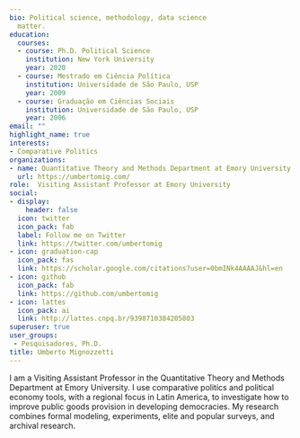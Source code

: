 ```yaml
---
bio: Political science, methodology, data science
  matter.
education:
  courses:
  - course: Ph.D. Political Science
    institution: New York University
    year: 2020
  - course: Mestrado em Ciência Política
    institution: Universidade de São Paulo, USP
    year: 2009
  - course: Graduação em Ciências Sociais
    institution: Universidade de São Paulo, USP
    year: 2006
email: ""
highlight_name: true
interests:
- Comparative Politics
organizations:
- name: Quantitative Theory and Methods Department at Emory University
  url: https://umbertomig.com/
role:  Visiting Assistant Professor at Emory University
social:
- display:
    header: false
  icon: twitter
  icon_pack: fab
  label: Follow me on Twitter
  link: https://twitter.com/umbertomig
- icon: graduation-cap
  icon_pack: fas
  link: https://scholar.google.com/citations?user=0bmINk4AAAAJ&hl=en
- icon: github
  icon_pack: fab
  link: https://github.com/umbertomig
- icon: lattes
  icon_pack: ai
  link: http://lattes.cnpq.br/9398710384205803
superuser: true
user_groups:
 - Pesquisadores, Ph.D.
title: Umberto Mignozzetti
---
```


I am a Visiting Assistant Professor in the Quantitative Theory and Methods Department at Emory University. I use comparative politics and political economy tools, with a regional focus in Latin America, to investigate how to improve public goods provision in developing democracies. My research combines formal modeling, experiments, elite and popular surveys, and archival research. 